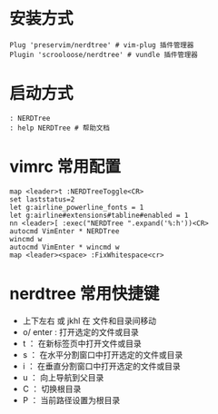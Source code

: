 # 安装方式
```shell
Plug 'preservim/nerdtree' # vim-plug 插件管理器
Plugin 'scrooloose/nerdtree' # vundle 插件管理器
```

# 启动方式
```vim
: NERDTree
: help NERDTree # 帮助文档
```

# vimrc 常用配置
```shell
map <leader>t :NERDTreeToggle<CR>
set laststatus=2
let g:airline_powerline_fonts = 1
let g:airline#extensions#tabline#enabled = 1
nn <leader>[ :exec("NERDTree ".expand('%:h'))<CR>
autocmd VimEnter * NERDTree
wincmd w
autocmd VimEnter * wincmd w
map <leader><space> :FixWhitespace<cr>
```

# nerdtree 常用快捷键
- 上下左右 或 jkhl 在 文件和目录间移动
- o/ enter : 打开选定的文件或目录
- t ： 在新标签页中打开文件或目录
- s ： 在水平分割窗口中打开选定的文件或目录
- i ： 在垂直分割窗口中打开选定的文件或目录
- u ： 向上导航到父目录
- C ： 切换根目录
- P ： 当前路径设置为根目录
